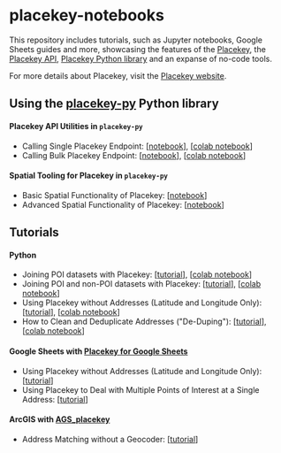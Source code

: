 # placekey-notebooks
This repository includes tutorials, such as Jupyter notebooks, Google Sheets guides and more, showcasing the features of the [Placekey](https://placekey.io), the [Placekey API](https://docs.placekey.io/), [Placekey Python library](https://github.com/Placekey/placekey-py) and an expanse of no-code tools. 

For more details about Placekey, visit the [Placekey website](https://placekey.io/).

## Using the [placekey-py](https://github.com/Placekey/placekey-py) Python library
#### Placekey API Utilities in `placekey-py`
* Calling Single Placekey Endpoint: [[notebook](notebooks/Placekey_py_Simple_Getting_Started_Single.ipynb)], [[colab notebook](https://colab.research.google.com/drive/1Uap9so3Es2PUo1mNaTswYqKmgD41Rebh?usp=sharing)]
* Calling Bulk Placekey Endpoint: [[notebook](notebooks/Placekey_py_Simple_Getting_Started_Bulk.ipynb)], [[colab notebook](https://colab.research.google.com/drive/1y_81Kb-j1XXTxLP4B_LJXBZp2YoFJDHr?usp=sharing)]


#### Spatial Tooling for Placekey in `placekey-py`
* Basic Spatial Functionality of Placekey: [[notebook](notebooks/basic_functionality.ipynb)]
* Advanced Spatial Functionality of Placekey: [[notebook](notebooks/advanced_functionality.ipynb)]


## Tutorials

#### Python
* Joining POI datasets with Placekey: [[tutorial](https://www.placekey.io/blog/joining-overture-and-npi-datasets)], [[colab notebook](https://www.placekey.io/blog/joining-overture-and-npi-datasets)]
* Joining POI and non-POI datasets with Placekey: [[tutorial](https://www.placekey.io/tutorials/joining-poi-and-non-poi-datasets-with-placekey)], [[colab notebook](https://colab.research.google.com/drive/1meH81cvoMx1IxvQ7GCVKSkW1bJM2d-DV)]
* Using Placekey without Addresses (Latitude and Longitude Only): [[tutorial](https://www.placekey.io/tutorials/using-placekey-without-addresses-latitude-and-longitude-only)], [[colab notebook](https://colab.research.google.com/drive/1-oJESn2wUVZl3IrahXcaYpd2DhqjVyGE)]
* How to Clean and Deduplicate Addresses ("De-Duping"): [[tutorial](https://www.placekey.io/tutorials/cleaning-duplicate-addresses-using-placekey)], [[colab notebook](https://colab.research.google.com/drive/178QyBsAH1quI57fxoG5yDT-IJ3RIhOoZ)]

#### Google Sheets with [Placekey for Google Sheets](https://workspace.google.com/marketplace/app/placekey_geocoder_and_address_parser/395020363939)
* Using Placekey without Addresses (Latitude and Longitude Only): [[tutorial](https://www.placekey.io/tutorials/using-placekey-without-addresses-latitude-and-longitude-only)]
* Using Placekey to Deal with Multiple Points of Interest at a Single Address: [[tutorial](https://www.placekey.io/tutorials/accounts-for-multiple-points-of-interest-at-a-single-address)]

#### ArcGIS with [AGS_placekey](https://github.com/riccardoklinger/AGS_placekey)
* Address Matching without a Geocoder: [[tutorial](https://www.placekey.io/tutorials/address-matching-without-a-geocoder)]